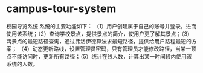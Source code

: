 # campus-tour-system
校园导览系统
系统的主要功能如下：
（1）用户创建属于自己的账号并登录，进而使用该系统；（2）查询学校景点，提供景点的简介，使用户更了解其景点；（3）两景点的最短路径查询，通过弗洛伊德算法求最短路径，提供给用户路程最短的方案；
（4）动态更新路线，设置管理员密码，只有管理员才能修改路径，当某一顶点不能访问时，更新所有路径；（5）统计在线人数，计算出某一时间段内使用该系统的人数。
